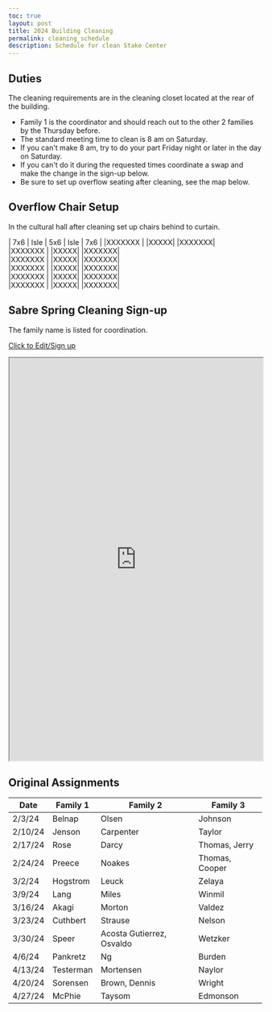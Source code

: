 ```yaml
---
toc: true
layout: post
title: 2024 Building Cleaning
permalink: cleaning_schedule
description: Schedule for clean Stake Center
---
```


## Duties
The cleaning requirements are in the cleaning closet located at the rear of the building.
- Family 1 is the coordinator and should reach out to the other 2 families by the Thursday before.
- The standard meeting time to clean is 8 am on Saturday.
- If you can't make 8 am, try to do your part Friday night or later in the day on Saturday.
- If you can't do it during the requested times coordinate a swap and make the change in the sign-up below.
- Be sure to set up overflow seating after cleaning, see the map below.

## Overflow Chair Setup
In the cultural hall after cleaning set up chairs behind to curtain.
    			
| 7x6	 | Isle	| 5x6 | Isle | 7x6	 |
|XXXXXXX |      |XXXXX|		 |XXXXXXX|	
|XXXXXXX |      |XXXXX|		 |XXXXXXX|	
|XXXXXXX |      |XXXXX|		 |XXXXXXX|	
|XXXXXXX |      |XXXXX|		 |XXXXXXX|	
|XXXXXXX |      |XXXXX|		 |XXXXXXX|	
|XXXXXXX |      |XXXXX|		 |XXXXXXX|	


## Sabre Spring Cleaning Sign-up
The family name is listed for coordination.

[Click to Edit/Sign up](https://docs.google.com/spreadsheets/d/1Stp907UVnFsY3RB5k8dLczmQPPeBPI28YCSFGpyVf8E/edit?usp=sharing)

<iframe src="https://docs.google.com/spreadsheets/d/e/2PACX-1vSxGfdq87kLyugA1IdJyvSZTbjSKyyL_JiMxGdP2BWFZRMIXVcOwd1PpTKVmeE1N_UGsrjUpYTLBLJS/pubhtml?widget=true&amp;headers=false" style="width:100%; height:800px;"></iframe>

## Original Assignments

| Date    | Family 1 | Family 2 | Family 3 |
|---------|----------|----------|----------|
| 2/3/24  | Belnap   | Olsen    | Johnson  |
| 2/10/24 | Jenson   | Carpenter| Taylor   |
| 2/17/24 | Rose     | Darcy    | Thomas, Jerry |
| 2/24/24 | Preece   | Noakes   | Thomas, Cooper |
| 3/2/24  | Hogstrom | Leuck    | Zelaya   |
| 3/9/24  | Lang     | Miles    | Winmil   |
| 3/16/24 | Akagi    | Morton   | Valdez |
| 3/23/24 | Cuthbert | Strause  | Nelson   |
| 3/30/24 | Speer    | Acosta Gutierrez, Osvaldo | Wetzker |
| 4/6/24  | Pankretz | Ng       | Burden   |
| 4/13/24 | Testerman| Mortensen| Naylor   |
| 4/20/24 | Sorensen | Brown, Dennis | Wright |
| 4/27/24 | McPhie   | Taysom   | Edmonson |


